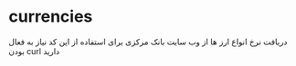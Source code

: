 # currencies
دریافت نرخ انواع ارز ها از وب سایت بانک مرکزی
برای استفاده از این کد نیاز به فعال بودن curl دارید
